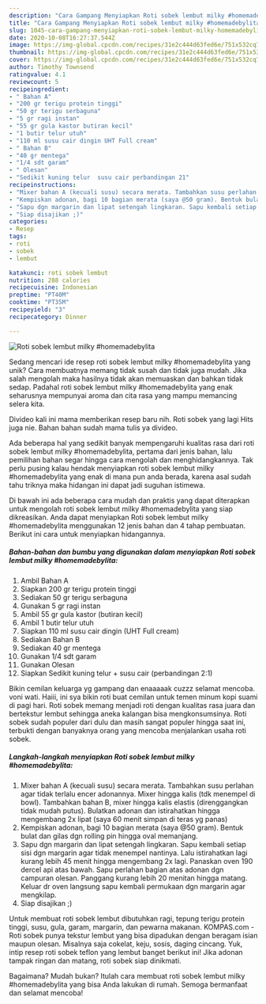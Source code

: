 ```yaml
---
description: "Cara Gampang Menyiapkan Roti sobek lembut milky #homemadebylita, Lezat Sekali"
title: "Cara Gampang Menyiapkan Roti sobek lembut milky #homemadebylita, Lezat Sekali"
slug: 1045-cara-gampang-menyiapkan-roti-sobek-lembut-milky-homemadebylita-lezat-sekali
date: 2020-10-08T16:27:37.544Z
image: https://img-global.cpcdn.com/recipes/31e2c444d63fed6e/751x532cq70/roti-sobek-lembut-milky-homemadebylita-foto-resep-utama.jpg
thumbnail: https://img-global.cpcdn.com/recipes/31e2c444d63fed6e/751x532cq70/roti-sobek-lembut-milky-homemadebylita-foto-resep-utama.jpg
cover: https://img-global.cpcdn.com/recipes/31e2c444d63fed6e/751x532cq70/roti-sobek-lembut-milky-homemadebylita-foto-resep-utama.jpg
author: Timothy Townsend
ratingvalue: 4.1
reviewcount: 5
recipeingredient:
- " Bahan A"
- "200 gr terigu protein tinggi"
- "50 gr terigu serbaguna"
- "5 gr ragi instan"
- "55 gr gula kastor butiran kecil"
- "1 butir telur utuh"
- "110 ml susu cair dingin UHT Full cream"
- " Bahan B"
- "40 gr mentega"
- "1/4 sdt garam"
- " Olesan"
- "Sedikit kuning telur  susu cair perbandingan 21"
recipeinstructions:
- "Mixer bahan A (kecuali susu) secara merata. Tambahkan susu perlahan agar tidak terlalu encer adonannya. Mixer hingga kalis (tdk menempel di bowl). Tambahkan bahan B, mixer hingga kalis elastis (direnggangkan tidak mudah putus). Bulatkan adonan dan istirahatkan hingga mengembang 2x lipat (saya 60 menit simpan di teras yg panas)"
- "Kempiskan adonan, bagi 10 bagian merata (saya @50 gram). Bentuk bulat dan gilas dgn rolling pin hingga oval memanjang."
- "Sapu dgn margarin dan lipat setengah lingkaran. Sapu kembali setiap sisi dgn margarin agar tidak menempel nantinya. Lalu istirahatkan lagi kurang lebih 45 menit hingga mengembang 2x lagi. Panaskan oven 190 dercel api atas bawah. Sapu perlahan bagian atas adonan dgn campuran olesan. Panggang kurang lebih 20 menitan hingga matang. Keluar dr oven langsung sapu kembali permukaan dgn margarin agar mengkilap."
- "Siap disajikan ;)"
categories:
- Resep
tags:
- roti
- sobek
- lembut

katakunci: roti sobek lembut 
nutrition: 288 calories
recipecuisine: Indonesian
preptime: "PT40M"
cooktime: "PT35M"
recipeyield: "3"
recipecategory: Dinner

---
```



![Roti sobek lembut milky #homemadebylita](https://img-global.cpcdn.com/recipes/31e2c444d63fed6e/751x532cq70/roti-sobek-lembut-milky-homemadebylita-foto-resep-utama.jpg)

Sedang mencari ide resep roti sobek lembut milky #homemadebylita yang unik? Cara membuatnya memang tidak susah dan tidak juga mudah. Jika salah mengolah maka hasilnya tidak akan memuaskan dan bahkan tidak sedap. Padahal roti sobek lembut milky #homemadebylita yang enak seharusnya mempunyai aroma dan cita rasa yang mampu memancing selera kita.

Divideo kali ini mama memberikan resep baru nih. Roti sobek yang lagi Hits juga nie. Bahan bahan sudah mama tulis ya divideo.

Ada beberapa hal yang sedikit banyak mempengaruhi kualitas rasa dari roti sobek lembut milky #homemadebylita, pertama dari jenis bahan, lalu pemilihan bahan segar hingga cara mengolah dan menghidangkannya. Tak perlu pusing kalau hendak menyiapkan roti sobek lembut milky #homemadebylita yang enak di mana pun anda berada, karena asal sudah tahu triknya maka hidangan ini dapat jadi suguhan istimewa.


Di bawah ini ada beberapa cara mudah dan praktis yang dapat diterapkan untuk mengolah roti sobek lembut milky #homemadebylita yang siap dikreasikan. Anda dapat menyiapkan Roti sobek lembut milky #homemadebylita menggunakan 12 jenis bahan dan 4 tahap pembuatan. Berikut ini cara untuk menyiapkan hidangannya.

<!--inarticleads1-->

##### Bahan-bahan dan bumbu yang digunakan dalam menyiapkan Roti sobek lembut milky #homemadebylita:

1. Ambil  Bahan A
1. Siapkan 200 gr terigu protein tinggi
1. Sediakan 50 gr terigu serbaguna
1. Gunakan 5 gr ragi instan
1. Ambil 55 gr gula kastor (butiran kecil)
1. Ambil 1 butir telur utuh
1. Siapkan 110 ml susu cair dingin (UHT Full cream)
1. Sediakan  Bahan B
1. Sediakan 40 gr mentega
1. Gunakan 1/4 sdt garam
1. Gunakan  Olesan
1. Siapkan Sedikit kuning telur + susu cair (perbandingan 2:1)


Bikin cemilan keluarga yg gampang dan enaaaaak cuzzz selamat mencoba. voni wati. Haiii, ini sya bikin roti buat cemilan untuk temen minum kopi suami di pagi hari. Roti sobek memang menjadi roti dengan kualitas rasa juara dan bertekstur lembut sehingga aneka kalangan bisa mengkonsumsinya. Roti sobek sudah populer dari dulu dan masih sangat populer hingga saat ini, terbukti dengan banyaknya orang yang mencoba menjalankan usaha roti sobek. 

<!--inarticleads2-->

##### Langkah-langkah menyiapkan Roti sobek lembut milky #homemadebylita:

1. Mixer bahan A (kecuali susu) secara merata. Tambahkan susu perlahan agar tidak terlalu encer adonannya. Mixer hingga kalis (tdk menempel di bowl). Tambahkan bahan B, mixer hingga kalis elastis (direnggangkan tidak mudah putus). Bulatkan adonan dan istirahatkan hingga mengembang 2x lipat (saya 60 menit simpan di teras yg panas)
1. Kempiskan adonan, bagi 10 bagian merata (saya @50 gram). Bentuk bulat dan gilas dgn rolling pin hingga oval memanjang.
1. Sapu dgn margarin dan lipat setengah lingkaran. Sapu kembali setiap sisi dgn margarin agar tidak menempel nantinya. Lalu istirahatkan lagi kurang lebih 45 menit hingga mengembang 2x lagi. Panaskan oven 190 dercel api atas bawah. Sapu perlahan bagian atas adonan dgn campuran olesan. Panggang kurang lebih 20 menitan hingga matang. Keluar dr oven langsung sapu kembali permukaan dgn margarin agar mengkilap.
1. Siap disajikan ;)


Untuk membuat roti sobek lembut dibutuhkan ragi, tepung terigu protein tinggi, susu, gula, garam, margarin, dan pewarna makanan. KOMPAS.com - Roti sobek punya tekstur lembut yang bisa dipadukan dengan beragam isian maupun olesan. Misalnya saja cokelat, keju, sosis, daging cincang. Yuk, intip resep roti sobek teflon yang lembut banget berikut ini! Jika adonan tampak ringan dan matang, roti sobek siap dinikmati. 

Bagaimana? Mudah bukan? Itulah cara membuat roti sobek lembut milky #homemadebylita yang bisa Anda lakukan di rumah. Semoga bermanfaat dan selamat mencoba!
